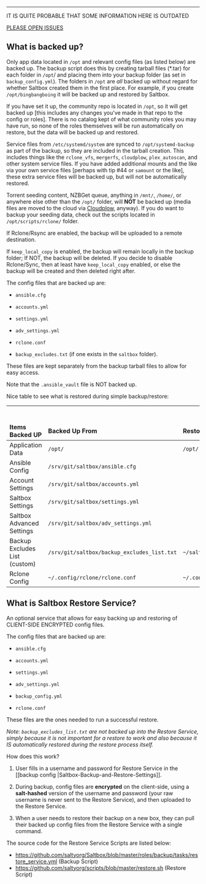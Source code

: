 
---
IT IS QUITE PROBABLE THAT SOME INFORMATION HERE IS OUTDATED

[PLEASE OPEN ISSUES](https://github.com/saltyorg/docs/issues)

## What is backed up?

Only app data located in `/opt` and relevant config files (as listed below) are backed up.  The backup script does this by creating tarball files (*.tar) for each folder in `/opt`/ and placing them into your backup folder (as set in `backup_config.yml`). The folders in `/opt` are *all* backed up without regard for whether Saltbox created them in the first place.  For example, if you create `/opt/bingbangboing` it will be backed up and restored by Saltbox.

If you have set it up, the community repo is located in `/opt`, so it will get backed up [this includes any changes you've made in that repo to the config or roles].  There is no catalog kept of what community roles you may have run, so none of the roles themselves will be run automatically on restore, but the data will be backed up and restored.
 
Service files from `/etc/systemd/system` are synced to `/opt/systemd-backup` as part of the backup, so they are included in the tarball creation.  This includes things like the `rclone_vfs`, `mergerfs`, `cloudplow`, `plex_autoscan`, and other system service files.  If you have added additional mounts and the like via your own service files [perhaps with tip #44 or `samount` or the like], these extra service files will be backed up, but will not be automatically restored.

Torrent seeding content, NZBGet queue, anything in `/mnt/`, `/home/`, or anywhere else other than the `/opt/` folder, will **NOT** be backed up (media files are moved to the cloud via [Cloudplow](../apps/cloudplow.md), anyway). If you do want to backup your seeding data, check out the scripts located in `/opt/scripts/rclone/` folder.

If Rclone/Rsync are enabled, the backup will be uploaded to a remote destination. 

If `keep_local_copy` is enabled, the backup will remain locally in the backup folder; If NOT, the backup will be deleted. If you decide to disable Rclone/Sync, then at least have `keep_local_copy` enabled, or else the backup will be created and then deleted right after. 

The config files that are backed up are: 

- `ansible.cfg`

- `accounts.yml`

- `settings.yml`

- `adv_settings.yml`

- `rclone.conf`

- `backup_excludes.txt` (if one exists in the `saltbox` folder).

These files are kept separately from the backup tarball files to allow for easy access.

Note that the `.ansible_vault` file is NOT backed up.

Nice table to see what is restored during simple backup/restore:

| <pre>                         </pre> Items Backed UP              | <pre>     </pre> Backed Up From                   | <pre>     </pre> Restored To |
|:----------------------------- |:-------------------------------- |:----------- |
| Application Data              | `/opt/`                          | `/opt/`     |
| Ansible Config                | `/srv/git/saltbox/ansible.cfg`         |             |
| Account Settings              | `/srv/git/saltbox/accounts.yml`        |             |
| Saltbox Settings             | `/srv/git/saltbox/settings.yml`        |             |
| Saltbox Advanced Settings    | `/srv/git/saltbox/adv_settings.yml`    |             |
| Backup Excludes List (custom) | `/srv/git/saltbox/backup_excludes_list.txt` |  `~/saltbox/backup_excludes_list.txt`           |
| Rclone Config                 | `~/.config/rclone/rclone.conf`   | `~/.config/rclone/rclone.conf`            |

## What is Saltbox Restore Service?

An optional service that allows for easy backing up and restoring of CLIENT-SIDE ENCRYPTED config files.

The config files that are backed up are: 

- `ansible.cfg`

- `accounts.yml`

- `settings.yml`

- `adv_settings.yml`

- `backup_config.yml`

- `rclone.conf`

These files are the ones needed to run a successful restore. 

_Note: `backup_excludes_list.txt` are not backed up into the Restore Service, simply because it is not important for a restore to work and also because it IS automatically restored during the restore process itself._

How does this work?

1. User fills in a username and password for Restore Service in the [[backup config |Saltbox-Backup-and-Restore-Settings]]. 

2. During backup, config files are **encrypted** on the client-side, using a **salt-hashed** version of the username and password (your raw username is never sent to the Restore Service), and then uploaded to the Restore Service.

3. When a user needs to restore their backup on a new box, they can pull their backed up config files from the Restore Service with a single command.

The source code for the Restore Service Scripts are listed below:
- https://github.com/saltyorg/Saltbox/blob/master/roles/backup/tasks/restore_service.yml (Backup Script)
- https://github.com/saltyorg/scripts/blob/master/restore.sh (Restore Script)

